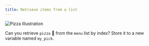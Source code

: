 ```yaml
---
title: Retrieve items from a list
---
```


![Pizza Illustration](https://accy570-fa2020-course-site-assets.s3-us-west-2.amazonaws.com/images/pizza-box.jpg)

Can you retrieve `pizza` 🍕 from the `menu` list by index? Store it to a new variable named `my_pick`.
